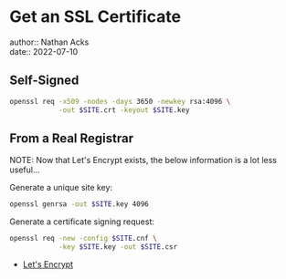 # Get an SSL Certificate

author:: Nathan Acks  
date:: 2022-07-10

## Self-Signed

```bash
openssl req -x509 -nodes -days 3650 -newkey rsa:4096 \
            -out $SITE.crt -keyout $SITE.key
```

## From a Real Registrar

NOTE: Now that Let's Encrypt exists, the below information is a lot less useful...

Generate a unique site key:

```bash
openssl genrsa -out $SITE.key 4096
```

Generate a certificate signing request:

```bash
openssl req -new -config $SITE.cnf \
            -key $SITE.key -out $SITE.csr
```

* [Let's Encrypt](https://letsencrypt.org/)
